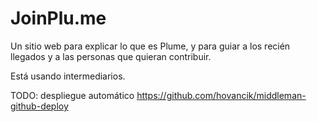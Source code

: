 # JoinPlu.me

Un sitio web para explicar lo que es Plume, y para guiar a los recién llegados y a las personas que quieran contribuir.

Está usando intermediarios.

TODO: despliegue automático https://github.com/hovancik/middleman-github-deploy
